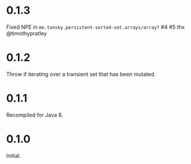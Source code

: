 # 0.1.3

Fixed NPE in `me.tonsky.persistent-sorted-set.arrays/array?` #4 #5 thx @timothypratley

# 0.1.2

Throw if iterating over a transient set that has been mutated.

# 0.1.1

Recompiled for Java 8.

# 0.1.0

Initial.